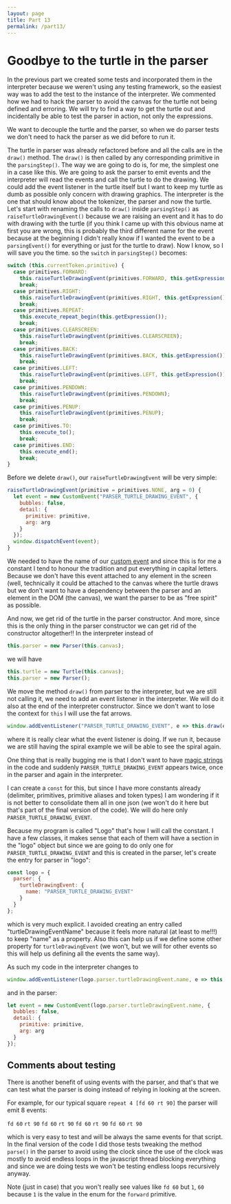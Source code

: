 ```yaml
---
layout: page
title: Part 13
permalink: /part13/
---
```

# Goodbye to the turtle in the parser

In the previous part we created some tests and incorporated them in the interpreter because we weren't using any testing framework, so the easiest way was to add the test to the instance of the interpreter. We commented how we had to hack the parser to avoid the canvas for the turtle not being defined and erroring. We will try to find a way to get the turtle out and incidentally be able to test the parser in action, not only the expressions.

We want to decouple the turtle and the parser, so when we do parser tests we don't need to hack the parser as we did before to run it.

The turtle in parser was already refactored before and all the calls are in the `draw()` method. The `draw()` is then called by any corresponding primitive in the `parsingStep()`. The way we are going to do is, for me, the simplest one in a case like this. We are going to ask the parser to emit events and the interpreter will read the events and call the turtle to do the drawing. We could add the event listener in the turtle itself but I want to keep my turtle as dumb as possible only concern with drawing graphics. The interpreter is the one that should know about the tokenizer, the parser and now the turtle. Let's start with renaming the calls to `draw()` inside `parsingStep()` as `raiseTurtleDrawingEvent()` because we are raising an event and it has to do with drawing with the turtle (if you think I came up with this obvious name at first you are wrong, this is probably the third different name for the event because at the beginning I didn't really know if I wanted the event to be a `parsingEvent()` for everything or just for the turtle to draw). Now I know, so I will save you the time. so the `switch` in `parsingStep()` becomes:

```javascript
switch (this.currentToken.primitive) {
  case primitives.FORWARD:
    this.raiseTurtleDrawingEvent(primitives.FORWARD, this.getExpression());
    break;
  case primitives.RIGHT:
    this.raiseTurtleDrawingEvent(primitives.RIGHT, this.getExpression());
    break;
  case primitives.REPEAT:
    this.execute_repeat_begin(this.getExpression());
    break;
  case primitives.CLEARSCREEN:
    this.raiseTurtleDrawingEvent(primitives.CLEARSCREEN);
    break;
  case primitives.BACK:
    this.raiseTurtleDrawingEvent(primitives.BACK, this.getExpression());
    break;
  case primitives.LEFT:
    this.raiseTurtleDrawingEvent(primitives.LEFT, this.getExpression());
    break;
  case primitives.PENDOWN:
    this.raiseTurtleDrawingEvent(primitives.PENDOWN);
    break;
  case primitives.PENUP:
    this.raiseTurtleDrawingEvent(primitives.PENUP);
    break;
  case primitives.TO:
    this.execute_to();
    break;
  case primitives.END:
    this.execute_end();
    break;
}
```

Before we delete `draw()`, our `raiseTurtleDrawingEvent` will be very simple:

```javascript
raiseTurtleDrawingEvent(primitive = primitives.NONE, arg = 0) {
  let event = new CustomEvent("PARSER_TURTLE_DRAWING_EVENT", {
    bubbles: false,
    detail: {
      primitive: primitive,
      arg: arg
    }
  });
  window.dispatchEvent(event);
}
```

We needed to have the name of our [custom event](https://developer.mozilla.org/en-US/docs/Web/Guide/Events/Creating_and_triggering_events) and since this is for me a constant I tend to honour the tradition and put everything in capital letters. Because we don't have this event attached to any element in the screen (well, technically it could be attached to the canvas where the turtle draws but we don't want to have a dependency between the parser and an element in the DOM (the canvas), we want the parser to be as "free spirit" as possible.

And now, we get rid of the turtle in the parser constructor. And more, since this is the only thing in the parser constructor we can get rid of the constructor altogether!! In the interpreter instead of

```javascript
this.parser = new Parser(this.canvas);
```

we will have

```javascript
this.turtle = new Turtle(this.canvas);
this.parser = new Parser();
```

We move the method `draw()` from parser to the interpreter, but we are still not calling it, we need to add an event listener in the interpreter. We will do it also at the end of the interpreter constructor. Since we don't want to lose the context for `this` I will use the fat arrows.

```javascript
window.addEventListener("PARSER_TURTLE_DRAWING_EVENT", e => this.draw(e.detail.primitive, e.detail.arg));
```

where it is really clear what the event listener is doing. If we run it, because we are still having the spiral example we will be able to see the spiral again.

One thing that is really bugging me is that I don't want to have [magic strings](https://help.semmle.com/wiki/display/JAVA/Magic+strings%3A+use+defined+constant) in the code and suddenly `PARSER_TURTLE_DRAWING_EVENT` appears twice, once in the parser and again in the interpreter.

I can create a `const` for this, but since I have more constants already (delimiter, primitives, primitive aliases and token types) I am wondering if it is not better to consolidate them all in one json (we won't do it here but that's part of the final version of the code). We will do here only `PARSER_TURTLE_DRAWING_EVENT`.

Because my program is called "Logo" that's how I will call the constant. I have a few classes, it makes sense that each of them will have a section in the "logo" object but since we are going to do only one for `PARSER_TURTLE_DRAWING_EVENT` and this is created in the parser, let's create the entry for parser in "logo":

```javascript
const logo = {
  parser: {
    turtleDrawingEvent: {
      name: "PARSER_TURTLE_DRAWING_EVENT"
    }
  }
};
```

which is very much explicit. I avoided creating an entry called "turtleDrawingEventName" because it feels more natural (at least to me!!!) to keep "name" as a property. Also this can help us if we define some other property for `turtleDrawingEvent` (we won't, but we will for other events so this will help us defining all the events the same way).

As such my code in the interpreter changes to

```javascript
window.addEventListener(logo.parser.turtleDrawingEvent.name, e => this.draw(e.detail.primitive, e.detail.arg));
```

and in the parser:

```javascript
let event = new CustomEvent(logo.parser.turtleDrawingEvent.name, {
  bubbles: false,
  detail: {
    primitive: primitive,
    arg: arg
  }
});
```

## Comments about testing

There is another benefit of using events with the parser, and that's that we can test what the parser is doing instead of relying in looking at the screen.

For example, for our typical square `repeat 4 [fd 60 rt 90]` the parser will emit 8 events:

`fd 60` `rt 90` `fd 60` `rt 90` `fd 60` `rt 90` `fd 60` `rt 90`

which is very easy to test and will be always the same events for that script. In the final version of the code I did those tests tweaking the method `parse()` in the parser to avoid using the clock since the use of the clock was mostly to avoid endless loops in the javascript thread blocking everything and since we are doing tests we won't be testing endless loops recursively anyway.

Note (just in case) that you won't really see values like `fd 60` but `1`, `60` because `1` is the value in the enum for the `forward` primitive.



